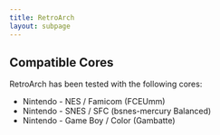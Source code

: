 ```yaml
---
title: RetroArch
layout: subpage
---
```


## Compatible Cores
RetroArch has been tested with the following cores:
- Nintendo - NES / Famicom (FCEUmm)
- Nintendo - SNES / SFC (bsnes-mercury Balanced)
- Nintendo - Game Boy / Color (Gambatte)